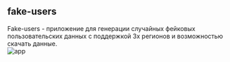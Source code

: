 ## fake-users      
Fake-users - приложение для генерации случайных фейковых пользовательских данных c поддержкой 3х регионов и возможностью скачать данные.                
<img src="https://i.ibb.co/D7jCjqM/Screenshot-from-2023-08-13-02-07-36.png" alt="app">
